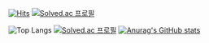 [![Hits](https://hits.seeyoufarm.com/api/count/incr/badge.svg?url=https%3A%2F%2Fgithub.com%2FJo0Yo0n&count_bg=%2379C83D&title_bg=%23555555&icon=&icon_color=%23E7E7E7&title=hits&edge_flat=false)](https://hits.seeyoufarm.com)
[![Solved.ac
프로필](http://mazassumnida.wtf/api/mini/generate_badge?boj=dlwndbs100)](https://solved.ac/dlwndbs100)

![Top Langs](https://github-readme-stats.vercel.app/api/top-langs/?username=Jo0Yo0n&layout=compact&theme=dark)
[![Solved.ac
프로필](http://mazassumnida.wtf/api/v2/generate_badge?boj=dlwndbs100)](https://solved.ac/dlwndbs100)
[![Anurag's GitHub stats](https://github-readme-stats.vercel.app/api?username=Jo0Yo0n)](https://github.com/anuraghazra/github-readme-stats)

